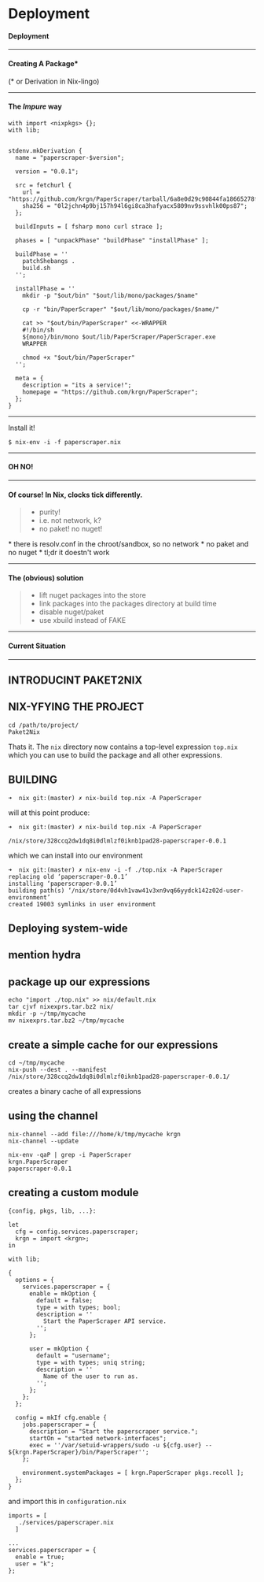 # Deployment

#### Deployment

*****

#### Creating A Package*

(* or Derivation in Nix-lingo)

*****

#### The *Impure* way 

```
with import <nixpkgs> {};
with lib;


stdenv.mkDerivation {
  name = "paperscraper-$version";

  version = "0.0.1";

  src = fetchurl {
    url = "https://github.com/krgn/PaperScraper/tarball/6a8e0d29c90844fa18665278f5dd1fb96537d70";
    sha256 = "0l2jchn4p9bj157h94l6gi8ca3hafyacx5809nv9ssvhlk00ps87";
  };

  buildInputs = [ fsharp mono curl strace ];

  phases = [ "unpackPhase" "buildPhase" "installPhase" ];

  buildPhase = ''
    patchShebangs .
    build.sh
  '';

  installPhase = ''
    mkdir -p "$out/bin" "$out/lib/mono/packages/$name"

    cp -r "bin/PaperScraper" "$out/lib/mono/packages/$name/"

    cat >> "$out/bin/PaperScraper" <<-WRAPPER
    #!/bin/sh
    ${mono}/bin/mono $out/lib/PaperScraper/PaperScraper.exe
    WRAPPER

    chmod +x "$out/bin/PaperScraper"
  '';

  meta = {
    description = "its a service!";
    homepage = "https://github.com/krgn/PaperScraper";
  };
}
```

*****

Install it!

```
$ nix-env -i -f paperscraper.nix
```

*****

#### OH NO!

*****

#### Of course! In Nix, clocks tick differently.

> - purity!
> - i.e. not network, k?
> - no paket! no nuget!

<div class="notes">
* there is resolv.conf in the chroot/sandbox, so no network
* no paket and no nuget
* tl;dr it doestn't work
</div>

*****

#### The (obvious) solution

> - lift nuget packages into the store
> - link packages into the packages directory at build time
> - disable nuget/paket
> - use xbuild instead of FAKE

*****

#### Current Situation



*****

## INTRODUCINT PAKET2NIX

## NIX-YFYING THE PROJECT
  
```
cd /path/to/project/
Paket2Nix
```

Thats it. The `nix` directory now contains a top-level expression `top.nix`
which you can use to build the package and all other expressions.

## BUILDING 

```
➜  nix git:(master) ✗ nix-build top.nix -A PaperScraper
```

will at this point produce: 

```
➜  nix git:(master) ✗ nix-build top.nix -A PaperScraper

/nix/store/328ccq2dw1dq8i0dlmlzf0iknb1pad28-paperscraper-0.0.1
```

which we can install into our environment


```
➜  nix git:(master) ✗ nix-env -i -f ./top.nix -A PaperScraper
replacing old ‘paperscraper-0.0.1’
installing ‘paperscraper-0.0.1’
building path(s) ‘/nix/store/0d4vh1vaw41v3xn9vq66yydck142z02d-user-environment’
created 19003 symlinks in user environment
```

## Deploying system-wide
  
## mention hydra
## package up our expressions

   ```
   echo "import ./top.nix" >> nix/default.nix
   tar cjvf nixexprs.tar.bz2 nix/
   mkdir -p ~/tmp/mycache
   mv nixexprs.tar.bz2 ~/tmp/mycache
   ```

## create a simple cache for our expressions 

   ```
   cd ~/tmp/mycache
   nix-push --dest . --manifest /nix/store/328ccq2dw1dq8i0dlmlzf0iknb1pad28-paperscraper-0.0.1/
   ```
   creates a binary cache of all expressions
   
## using the channel
   
   ```
   nix-channel --add file:///home/k/tmp/mycache krgn
   nix-channel --update

   nix-env -qaP | grep -i PaperScraper
   krgn.PaperScraper                                             paperscraper-0.0.1
   ```
## creating a custom module

```
{config, pkgs, lib, ...}:

let
  cfg = config.services.paperscraper;
  krgn = import <krgn>;
in

with lib;

{
  options = {
    services.paperscraper = {
      enable = mkOption {
        default = false;
        type = with types; bool;
        description = ''
          Start the PaperScraper API service.
        '';
      };

      user = mkOption {
        default = "username";
        type = with types; uniq string;
        description = ''
          Name of the user to run as.
        '';
      };
    };
  };

  config = mkIf cfg.enable {
    jobs.paperscraper = {
      description = "Start the paperscraper service.";
      startOn = "started network-interfaces";
      exec = ''/var/setuid-wrappers/sudo -u ${cfg.user} -- ${krgn.PaperScraper}/bin/PaperScraper'';
    };

    environment.systemPackages = [ krgn.PaperScraper pkgs.recoll ];
  };
}
```

and import this in `configuration.nix`


```
imports = [
   ./services/paperscraper.nix
  ]
  
...
services.paperscraper = {
  enable = true;
  user = "k";
};
```
